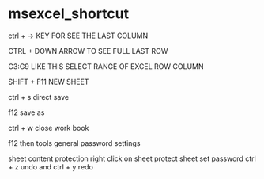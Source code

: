 # msexcel_shortcut
ctrl + -> KEY FOR SEE THE LAST COLUMN 

CTRL + DOWN ARROW TO SEE FULL LAST ROW

C3:G9 LIKE THIS SELECT RANGE OF EXCEL ROW COLUMN

SHIFT + F11 NEW SHEET

ctrl + s direct save 

f12 save as

ctrl + w close work book

f12 then tools general password settings

sheet content protection right click on sheet protect sheet set password 
ctrl + z undo and ctrl + y redo 


